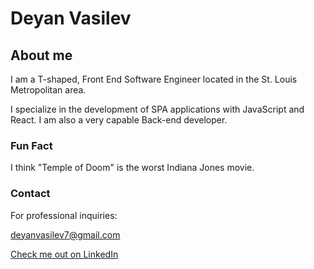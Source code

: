 # Deyan Vasilev

## About me

I am a T-shaped, Front End Software Engineer located in the St. Louis Metropolitan area.

I specialize in the development of SPA applications with JavaScript and React. I am also a very capable Back-end developer.

### Fun Fact

I think "Temple of Doom" is the worst Indiana Jones movie.

### Contact

For professional inquiries:

deyanvasilev7@gmail.com

[Check me out on LinkedIn](https://www.linkedin.com/in/deyan-vasilev/)

